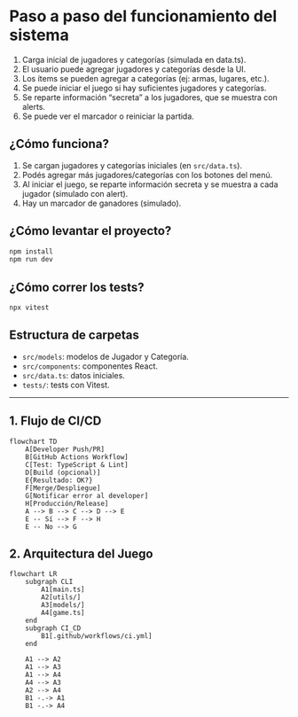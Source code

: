 # Paso a paso del funcionamiento del sistema
1. Carga inicial de jugadores y categorías (simulada en data.ts). 
2. El usuario puede agregar jugadores y categorías desde la UI. 
3. Los ítems se pueden agregar a categorías (ej: armas, lugares, etc.). 
4. Se puede iniciar el juego si hay suficientes jugadores y categorías. 
5. Se reparte información “secreta” a los jugadores, que se muestra con alerts. 
6. Se puede ver el marcador o reiniciar la partida.

## ¿Cómo funciona?

1. Se cargan jugadores y categorías iniciales (en `src/data.ts`).
2. Podés agregar más jugadores/categorías con los botones del menú.
3. Al iniciar el juego, se reparte información secreta y se muestra a cada jugador (simulado con alert).
4. Hay un marcador de ganadores (simulado).

## ¿Cómo levantar el proyecto?

```sh
npm install
npm run dev
```

## ¿Cómo correr los tests?

```sh
npx vitest
```

## Estructura de carpetas

- `src/models`: modelos de Jugador y Categoría.
- `src/components`: componentes React.
- `src/data.ts`: datos iniciales.
- `tests/`: tests con Vitest.

---



## 1. Flujo de CI/CD

```mermaid
flowchart TD
    A[Developer Push/PR]
    B[GitHub Actions Workflow]
    C[Test: TypeScript & Lint]
    D[Build (opcional)]
    E{Resultado: OK?}
    F[Merge/Despliegue]
    G[Notificar error al developer]
    H[Producción/Release]
    A --> B --> C --> D --> E
    E -- Sí --> F --> H
    E -- No --> G
```

## 2. Arquitectura del Juego

```mermaid
flowchart LR
    subgraph CLI
        A1[main.ts]
        A2[utils/]
        A3[models/]
        A4[game.ts]
    end
    subgraph CI_CD
        B1[.github/workflows/ci.yml]
    end

    A1 --> A2
    A1 --> A3
    A1 --> A4
    A4 --> A3
    A2 --> A4
    B1 -.-> A1
    B1 -.-> A4
```



 
